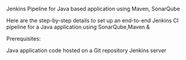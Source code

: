 Jenkins Pipeline for Java based application using Maven, SonarQube

Here are the step-by-step details to set up an end-to-end Jenkins CI pipeline for a Java application using SonarQube,Maven & 

Prerequisites:

Java application code hosted on a Git repository
Jenkins server
